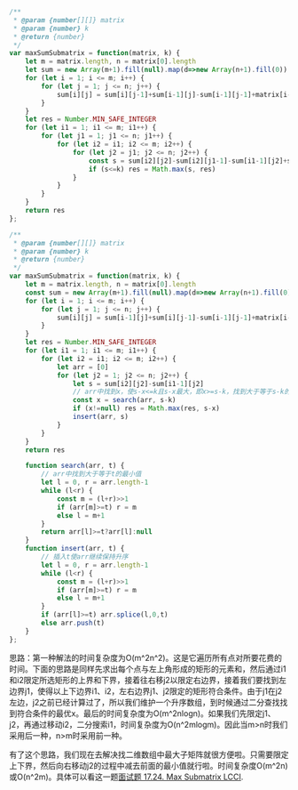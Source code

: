 ```js
/**
 * @param {number[][]} matrix
 * @param {number} k
 * @return {number}
 */
var maxSumSubmatrix = function(matrix, k) {
    let m = matrix.length, n = matrix[0].length
    let sum = new Array(m+1).fill(null).map(d=>new Array(n+1).fill(0))
    for (let i = 1; i <= m; i++) {
        for (let j = 1; j <= n; j++) {
            sum[i][j] = sum[i][j-1]+sum[i-1][j]-sum[i-1][j-1]+matrix[i-1][j-1]
        }
    }
    let res = Number.MIN_SAFE_INTEGER
    for (let i1 = 1; i1 <= m; i1++) {
        for (let j1 = 1; j1 <= n; j1++) {
            for (let i2 = i1; i2 <= m; i2++) {
                for (let j2 = j1; j2 <= n; j2++) {
                    const s = sum[i2][j2]-sum[i2][j1-1]-sum[i1-1][j2]+sum[i1-1][j1-1]
                    if (s<=k) res = Math.max(s, res)
                }
            }
        }
    }
    return res
};
```

```js
/**
 * @param {number[][]} matrix
 * @param {number} k
 * @return {number}
 */
var maxSumSubmatrix = function(matrix, k) {
    let m = matrix.length, n = matrix[0].length
    const sum = new Array(m+1).fill(null).map(d=>new Array(n+1).fill(0))
    for (let i = 1; i <= m; i++) {
        for (let j = 1; j <= n; j++) {
            sum[i][j] = sum[i-1][j]+sum[i][j-1]-sum[i-1][j-1]+matrix[i-1][j-1]
        }
    }
    let res = Number.MIN_SAFE_INTEGER
    for (let i1 = 1; i1 <= m; i1++) {
        for (let i2 = i1; i2 <= m; i2++) {
            let arr = [0]
            for (let j2 = 1; j2 <= n; j2++) {
                let s = sum[i2][j2]-sum[i1-1][j2]
                // arr中找到x，使s-x<=k且s-x最大，即x>=s-k，找到大于等于s-k的最小值
                const x = search(arr, s-k)
                if (x!=null) res = Math.max(res, s-x)
                insert(arr, s)
            }
        }
    }
    return res

    function search(arr, t) {
        // arr中找到大于等于t的最小值
        let l = 0, r = arr.length-1
        while (l<r) {
            const m = (l+r)>>1
            if (arr[m]>=t) r = m
            else l = m+1
        }
        return arr[l]>=t?arr[l]:null
    }
    function insert(arr, t) {
        // 插入t使arr继续保持升序
        let l = 0, r = arr.length-1
        while (l<r) {
            const m = (l+r)>>1
            if (arr[m]>=t) r = m
            else l = m+1
        }
        if (arr[l]>=t) arr.splice(l,0,t)
        else arr.push(t)
    }
};
```

思路：第一种解法的时间复杂度为O(m^2n^2)。这是它遍历所有点对所要花费的时间。下面的思路是同样先求出每个点与左上角形成的矩形的元素和，然后通过i1和i2限定所选矩形的上界和下界，接着往右移j2以限定右边界，接着我们要找到左边界j1，使得以上下边界i1、i2，左右边界j1、j2限定的矩形符合条件。由于j1在j2左边，j2之前已经计算过了，所以我们维护一个升序数组，到时候通过二分查找找到符合条件的最优x。最后的时间复杂度为O(m^2nlogn)。如果我们先限定j1、j2，再通过移动i2，二分搜索i1，时间复杂度为O(n^2mlogm)。因此当m>n时我们采用后一种，n>m时采用前一种。

有了这个思路，我们现在去解决找二维数组中最大子矩阵就很方便啦。只需要限定上下界，然后向右移动j2的过程中减去前面的最小值就行啦。时间复杂度O(m^2n)或O(n^2m)。具体可以看这一题[面试题 17.24. Max Submatrix LCCI](https://leetcode-cn.com/problems/max-submatrix-lcci/).